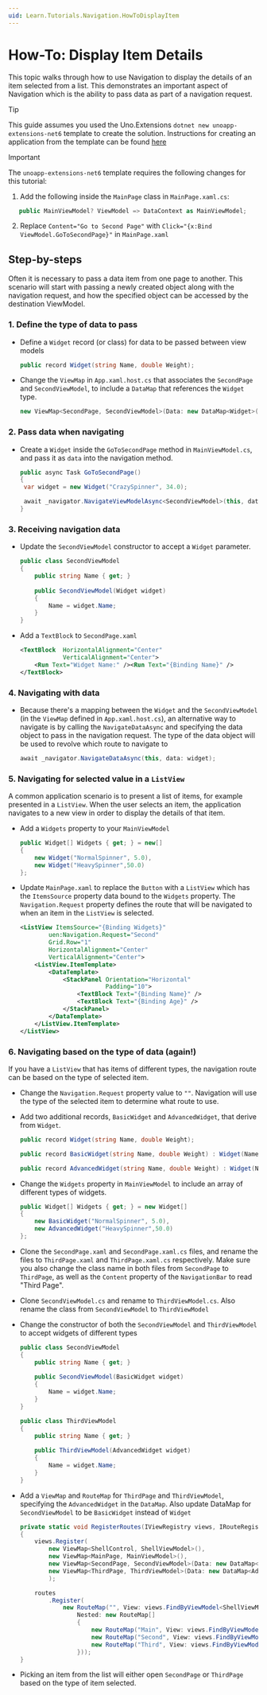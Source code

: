 ```yaml
---
uid: Learn.Tutorials.Navigation.HowToDisplayItem
---
```

# How-To: Display Item Details

This topic walks through how to use Navigation to display the details of an item selected from a list. This demonstrates an important aspect of Navigation which is the ability to pass data as part of a navigation request.

> [!TIP]
> This guide assumes you used the Uno.Extensions `dotnet new unoapp-extensions-net6` template to create the solution. Instructions for creating an application from the template can be found [here](../Extensions/GettingStarted/UsingUnoExtensions.md)

> [!IMPORTANT]
> The `unoapp-extensions-net6` template requires the following changes for this tutorial:
>
> 1. Add the following inside the `MainPage` class in `MainPage.xaml.cs`:
>
>```csharp
>    public MainViewModel? ViewModel => DataContext as MainViewModel;
>```
>
> 2. Replace `Content="Go to Second Page"` with `Click="{x:Bind ViewModel.GoToSecondPage}"` in `MainPage.xaml`

## Step-by-steps

Often it is necessary to pass a data item from one page to another. This scenario will start with passing a newly created object along with the navigation request, and how the specified object can be accessed by the destination ViewModel.

### 1. Define the type of data to pass

- Define a `Widget` record (or class) for data to be passed between view models

    ```csharp
    public record Widget(string Name, double Weight);
    ```

- Change the `ViewMap` in `App.xaml.host.cs` that associates the `SecondPage` and `SecondViewModel`, to include a `DataMap` that references the `Widget` type.

    ```csharp
    new ViewMap<SecondPage, SecondViewModel>(Data: new DataMap<Widget>())
    ```

### 2. Pass data when navigating

- Create a `Widget` inside the `GoToSecondPage` method in `MainViewModel.cs`, and pass it as `data` into the navigation method.

    ```csharp
    public async Task GoToSecondPage()
    {
     var widget = new Widget("CrazySpinner", 34.0);
    
     await _navigator.NavigateViewModelAsync<SecondViewModel>(this, data: widget);
    }
    ```

### 3. Receiving navigation data

- Update the `SecondViewModel` constructor to accept a `Widget` parameter.

    ```csharp
    public class SecondViewModel
    {
        public string Name { get; }
        
        public SecondViewModel(Widget widget)
        {
            Name = widget.Name; 
        }
    }
    ```

- Add a `TextBlock` to `SecondPage.xaml`

    ```xml
    <TextBlock  HorizontalAlignment="Center"
                VerticalAlignment="Center">
        <Run Text="Widget Name:" /><Run Text="{Binding Name}" />
    </TextBlock>
    ```

### 4. Navigating with data

- Because there's a mapping between the `Widget` and the `SecondViewModel` (in the `ViewMap` defined in `App.xaml.host.cs`), an alternative way to navigate is by calling the `NavigateDataAsync` and specifying the data object to pass in the navigation request. The type of the data object will be used to revolve which route to navigate to

    ```csharp
    await _navigator.NavigateDataAsync(this, data: widget);
    ```

### 5. Navigating for selected value in a `ListView`

A common application scenario is to present a list of items, for example presented in a `ListView`. When the user selects an item, the application navigates to a new view in order to display the details of that item.

- Add a `Widgets` property to your `MainViewModel`

    ```csharp
    public Widget[] Widgets { get; } = new[]
    {
        new Widget("NormalSpinner", 5.0),
        new Widget("HeavySpinner",50.0)
    };
    ```

- Update `MainPage.xaml` to replace the `Button` with a `ListView` which has the `ItemsSource` property data bound to the `Widgets` property. The `Navigation.Request` property defines the route that will be navigated to when an item in the `ListView` is selected.

    ```xml
    <ListView ItemsSource="{Binding Widgets}"
            uen:Navigation.Request="Second"
            Grid.Row="1"
            HorizontalAlignment="Center"
            VerticalAlignment="Center">
        <ListView.ItemTemplate>
            <DataTemplate>
                <StackPanel Orientation="Horizontal"
                            Padding="10">
                    <TextBlock Text="{Binding Name}" />
                    <TextBlock Text="{Binding Age}" />
                </StackPanel>
            </DataTemplate>
        </ListView.ItemTemplate>
    </ListView>
    ```

### 6. Navigating based on the type of data (again!)

If you have a `ListView` that has items of different types, the navigation route can be based on the type of selected item.

- Change the `Navigation.Request` property value to `""`. Navigation will use the type of the selected item to determine what route to use.

- Add two additional records, `BasicWidget` and `AdvancedWidget`, that derive from `Widget`.

    ```csharp
    public record Widget(string Name, double Weight);
    
    public record BasicWidget(string Name, double Weight) : Widget(Name, Weight);
    
    public record AdvancedWidget(string Name, double Weight) : Widget(Name, Weight);
    ```

- Change the `Widgets` property in `MainViewModel` to include an array of different types of widgets.

    ```csharp
    public Widget[] Widgets { get; } = new Widget[]
    {
        new BasicWidget("NormalSpinner", 5.0),
        new AdvancedWidget("HeavySpinner",50.0)
    };
    ```

- Clone the `SecondPage.xaml` and `SecondPage.xaml.cs` files, and rename the files to `ThirdPage.xaml` and `ThirdPage.xaml.cs` respectively. Make sure you also change the class name in both files from `SecondPage` to `ThirdPage`, as well as the `Content` property of the `NavigationBar` to read "Third Page".
- Clone `SecondViewModel.cs` and rename to `ThirdViewModel.cs`. Also rename the class from `SecondViewModel` to `ThirdViewModel`
- Change the constructor of both the `SecondViewModel` and `ThirdViewModel` to accept widgets of different types

    ```csharp
    public class SecondViewModel
    {
        public string Name { get; }
        
        public SecondViewModel(BasicWidget widget)
        {
            Name = widget.Name; 
        }
    }
    
    public class ThirdViewModel
    {
        public string Name { get; }
        
        public ThirdViewModel(AdvancedWidget widget)
        {
            Name = widget.Name; 
        }
    }
    ```

- Add a `ViewMap` and `RouteMap` for `ThirdPage` and `ThirdViewModel`, specifying the `AdvancedWidget` in the `DataMap`. Also update DataMap for `SecondViewModel` to be `BasicWidget` instead of `Widget`

    ```csharp
    private static void RegisterRoutes(IViewRegistry views, IRouteRegistry routes)
    {
        views.Register(
            new ViewMap<ShellControl, ShellViewModel>(),
            new ViewMap<MainPage, MainViewModel>(),
            new ViewMap<SecondPage, SecondViewModel>(Data: new DataMap<BasicWidget>()),
            new ViewMap<ThirdPage, ThirdViewModel>(Data: new DataMap<AdvancedWidget>())
            );
    
        routes
            .Register(
                new RouteMap("", View: views.FindByViewModel<ShellViewModel>(),
                    Nested: new RouteMap[]
                    {
                        new RouteMap("Main", View: views.FindByViewModel<MainViewModel>()),
                        new RouteMap("Second", View: views.FindByViewModel<SecondViewModel>()),
                        new RouteMap("Third", View: views.FindByViewModel<ThirdViewModel>()),
                    }));
    }
    ```

- Picking an item from the list will either open `SecondPage` or `ThirdPage` based on the type of item selected.
